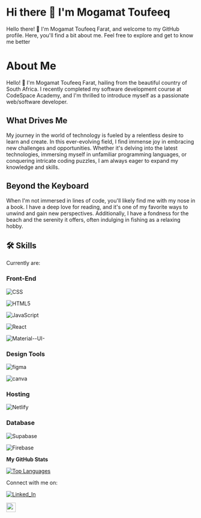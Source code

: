 
# Hi there 👋 I'm Mogamat Toufeeq 
Hello there! 👋 I'm Mogamat Toufeeq Farat, and welcome to my GitHub profile. Here, you'll find a bit about me. Feel free to explore and get to know me better

# About Me

Hello! 👋 I'm Mogamat Toufeeq Farat, hailing from the beautiful country of South Africa. I recently completed my software development course at CodeSpace Academy, and I'm thrilled to introduce myself as a passionate web/software developer.

## What Drives Me

My journey in the world of technology is fueled by a relentless desire to learn and create. In this ever-evolving field, I find immense joy in embracing new challenges and opportunities. Whether it's delving into the latest technologies, immersing myself in unfamiliar programming languages, or conquering intricate coding puzzles, I am always eager to expand my knowledge and skills.

## Beyond the Keyboard

When I'm not immersed in lines of code, you'll likely find me with my nose in a book. I have a deep love for reading, and it's one of my favorite ways to unwind and gain new perspectives. Additionally, I have a fondness for the beach and the serenity it offers, often indulging in fishing as a relaxing hobby.

## 🛠 Skills
Currently are:

### Front-End 

![CSS](https://img.shields.io/badge/css-%231572B6.svg?style=for-the-badge&logo=css3&logoColor=white)

![HTML5](https://img.shields.io/badge/HTML5-E34F26?style=for-the-badge&logo=html5&logoColor=white)

![JavaScript](https://img.shields.io/badge/javascript-%23323330.svg?style=for-the-badge&logo=javascript&logoColor=%23F7DF1E)

![React](https://img.shields.io/badge/React-20232A?style=for-the-badge&logo=react&logoColor=61DAFB)

![Material--UI-](https://img.shields.io/badge/Material--UI-0081CB?style=for-the-badge&logo=material-ui&logoColor=white)


### Design Tools

![figma](https://img.shields.io/badge/figma-000000?style=for-the-badge&logo=figma&logoColor=white)

![canva](https://img.shields.io/badge/canva-00C4CC?style=for-the-badge&logo=canva&logoColor=white)

### Hosting 

![Netlify](https://img.shields.io/badge/Netlify-00C7B7?style=for-the-badge&logo=netlify&logoColor=white)

### Database

![Supabase](https://img.shields.io/badge/Supabase-181818?style=for-the-badge&logo=supabase&logoColor=white)

![Firebase](https://img.shields.io/badge/Firebase-FFA000?style=for-the-badge&logo=Firebase&logoColor=white)

<b>My GitHub Stats</b>

<a href="https://github.com/Toufeeq1" align="left"><img src="https://github-readme-stats.vercel.app/api/top-langs/?username=Toufeeq1&langs_count=10&title_color=0891b2&text_color=ffffff&icon_color=0891b2&bg_color=1c1917&hide_border=true&locale=en&custom_title=Top%20%Languages" alt="Top Languages" /></a>

Connect with me on:

[![Linked_In](https://img.shields.io/badge/Linked_In-0077B5?style=for-the-badge&logo=LinkedIn&logoColor=white)](https://www.linkedin.com/in/mogamat-toufeeq-farat-a5bb72271/)

<a href="mailto:toufeeqfarat@gmail.com" target="_blank"><img height="25" src = "https://img.shields.io/badge/gmail-c14438?&style=for-the-badge&logo=gmail&logoColor=white"></a>












